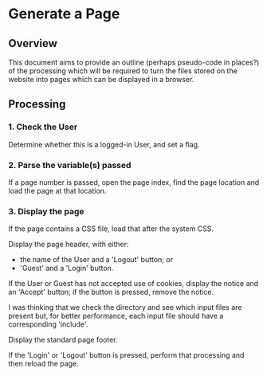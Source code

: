 # Generate a Page

## Overview

This document aims to provide an outline (perhaps pseudo-code in places?) of the processing which will be required to turn the files stored on the website into pages which can be displayed in a browser. 

## Processing

### 1. Check the User

Determine whether this is a logged-in User, and set a flag.

### 2. Parse the variable(s) passed

If a page number is passed, open the page index, find the page location and load the page at that location.

### 3. Display the page

If the page contains a CSS file, load that after the system CSS.

Display the page header, with either:
* the name of the User and a 'Logout' button; or 
* 'Guest' and a 'Login' button.

If the User or Guest has not accepted use of cookies, display the notice and an 'Accept' button; if the button is pressed, remove the notice.

I was thinking that we check the directory and see which input files are present but, for better performance, each input file should have a corresponding 'include'.

Display the standard page footer.

If the 'Login' or 'Logout' button is pressed, perform that processing and then reload the page.

